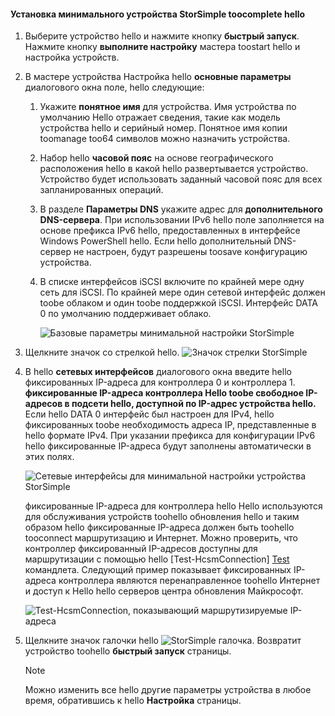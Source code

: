 <!--author=alkohli last changed: 9/17/15-->

#### <a name="toocomplete-hello-minimum-storsimple-device-setup"></a>Установка минимального устройства StorSimple toocomplete hello
1. Выберите устройство hello и нажмите кнопку **быстрый запуск**. Нажмите кнопку **выполните настройку** мастера toostart hello и настройка устройств.
2. В мастере устройства Настройка hello **основные параметры** диалогового окна поле, hello следующие:
   
   1. Укажите **понятное имя** для устройства. Имя устройства по умолчанию Hello отражает сведения, такие как модель устройства hello и серийный номер. Понятное имя копии toomanage too64 символов можно назначить устройства.
   2. Набор hello **часовой пояс** на основе географического расположения hello в какой hello развертывается устройство. Устройство будет использовать заданный часовой пояс для всех запланированных операций.
   3. В разделе **Параметры DNS** укажите адрес для **дополнительного DNS-сервера**. При использовании IPv6 hello поле заполняется на основе префикса IPv6 hello, предоставленных в интерфейсе Windows PowerShell hello. 
      Если hello дополнительный DNS-сервер не настроен, будут разрешены toosave конфигурацию устройства.
   4. В списке интерфейсов iSCSI включите по крайней мере одну сеть для iSCSI. По крайней мере один сетевой интерфейс должен toobe облаком и один toobe поддержкой iSCSI. Интерфейс DATA 0 по умолчанию поддерживает облако.
      
      ![Базовые параметры минимальной настройки StorSimple](./media/storsimple-complete-minimum-device-setup-u1/HCS_MinDeviceSetupBasicSettings1-include.png)
3. Щелкните значок со стрелкой hello. ![Значок стрелки StorSimple](./media/storsimple-complete-minimum-device-setup/HCS_ArrowIcon-include.png)
4. В hello **сетевых интерфейсов** диалогового окна введите hello фиксированных IP-адреса для контроллера 0 и контроллера 1. **фиксированные IP-адреса контроллера Hello toobe свободное IP-адресов в подсети hello, доступной по IP-адрес устройства hello.** Если hello DATA 0 интерфейс был настроен для IPv4, hello фиксированных toobe необходимость адреса IP, представленные в hello формате IPv4. При указании префикса для конфигурации IPv6 hello фиксированные IP-адреса будут заполнены автоматически в этих полях.

    ![Сетевые интерфейсы для минимальной настройки устройства StorSimple](./media/storsimple-complete-minimum-device-setup-u1/HCS_MinDeviceSetupNetworkInterfaces2-include.png)

    фиксированные IP-адреса для контроллера hello Hello используются для обслуживания устройств toohello обновления hello и таким образом hello фиксированные IP-адреса должен быть toohello tooconnect маршрутизацию и Интернет. Можно проверить, что контроллер фиксированный IP-адресов доступны для маршрутизации с помощью hello [Test-HcsmConnection] [ Test] командлета. Следующий пример показывает фиксированных IP-адреса контроллера являются перенаправленное toohello Интернет и доступ к Hello hello серверов центра обновления Майкрософт. 

     ![Test-HcsmConnection, показывающий маршрутизируемые IP-адреса](./media/storsimple-complete-minimum-device-setup-u1/Test-HcsmConnectionOutputRegisteredDevice.png)

1. Щелкните значок галочки hello ![StorSimple галочка](./media/storsimple-complete-minimum-device-setup/HCS_CheckIcon-include.png).
   Возвратит устройство toohello **быстрый запуск** страницы.
   
   > [!NOTE]
   > Можно изменить все hello другие параметры устройства в любое время, обратившись к hello **Настройка** страницы.
   > 
   > 

<!--Link reference-->
[Test]: https://technet.microsoft.com/library/dn715782(v=wps.630).aspx